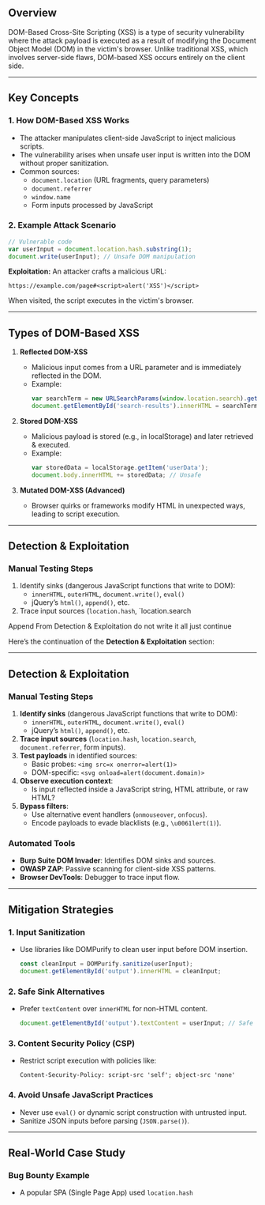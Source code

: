
## **Overview**
DOM-Based Cross-Site Scripting (XSS) is a type of security vulnerability where the attack payload is executed as a result of modifying the Document Object Model (DOM) in the victim's browser. Unlike traditional XSS, which involves server-side flaws, DOM-based XSS occurs entirely on the client side.

---

## **Key Concepts**
### **1. How DOM-Based XSS Works**
- The attacker manipulates client-side JavaScript to inject malicious scripts.
- The vulnerability arises when unsafe user input is written into the DOM without proper sanitization.
- Common sources:
  - `document.location` (URL fragments, query parameters)
  - `document.referrer`
  - `window.name`
  - Form inputs processed by JavaScript

### **2. Example Attack Scenario**
```javascript
// Vulnerable code
var userInput = document.location.hash.substring(1);
document.write(userInput); // Unsafe DOM manipulation
```
**Exploitation:**
An attacker crafts a malicious URL:
```
https://example.com/page#<script>alert('XSS')</script>
```
When visited, the script executes in the victim's browser.

---

## **Types of DOM-Based XSS**
1. **Reflected DOM-XSS**  
   - Malicious input comes from a URL parameter and is immediately reflected in the DOM.
   - Example:  
     ```javascript
     var searchTerm = new URLSearchParams(window.location.search).get('q');
     document.getElementById('search-results').innerHTML = searchTerm; // Unsafe
     ```

2. **Stored DOM-XSS**  
   - Malicious payload is stored (e.g., in localStorage) and later retrieved & executed.
   - Example:  
     ```javascript
     var storedData = localStorage.getItem('userData');
     document.body.innerHTML += storedData; // Unsafe
     ```

3. **Mutated DOM-XSS (Advanced)**  
   - Browser quirks or frameworks modify HTML in unexpected ways, leading to script execution.

---

## **Detection & Exploitation**
### **Manual Testing Steps**
1. Identify sinks (dangerous JavaScript functions that write to DOM):
   - `innerHTML`, `outerHTML`, `document.write()`, `eval()`
   - jQuery’s `html()`, `append()`, etc.
1. Trace input sources (`location.hash`, `location.search

Append From Detection & Exploitation do not write it all just continue

 Here’s the continuation of the **Detection & Exploitation** section:

---

## **Detection & Exploitation**
### **Manual Testing Steps**
1. **Identify sinks** (dangerous JavaScript functions that write to DOM):
   - `innerHTML`, `outerHTML`, `document.write()`, `eval()`
   - jQuery’s `html()`, `append()`, etc.
2. **Trace input sources** (`location.hash`, `location.search`, `document.referrer`, form inputs).
3. **Test payloads** in identified sources:
   - Basic probes: `<img src=x onerror=alert(1)>`
   - DOM-specific: `<svg onload=alert(document.domain)>`
4. **Observe execution context**:
   - Is input reflected inside a JavaScript string, HTML attribute, or raw HTML?
5. **Bypass filters**:
   - Use alternative event handlers (`onmouseover`, `onfocus`).
   - Encode payloads to evade blacklists (e.g., `\u0061lert(1)`).

### **Automated Tools**
- **Burp Suite DOM Invader**: Identifies DOM sinks and sources.
- **OWASP ZAP**: Passive scanning for client-side XSS patterns.
- **Browser DevTools**: Debugger to trace input flow.

---

## **Mitigation Strategies**
### **1. Input Sanitization**
- Use libraries like DOMPurify to clean user input before DOM insertion.
  ```javascript
  const cleanInput = DOMPurify.sanitize(userInput);
  document.getElementById('output').innerHTML = cleanInput;
  ```

### **2. Safe Sink Alternatives**
- Prefer `textContent` over `innerHTML` for non-HTML content.
  ```javascript
  document.getElementById('output').textContent = userInput; // Safe
  ```

### **3. Content Security Policy (CSP)**
- Restrict script execution with policies like:
  ```
  Content-Security-Policy: script-src 'self'; object-src 'none'
  ```

### **4. Avoid Unsafe JavaScript Practices**
- Never use `eval()` or dynamic script construction with untrusted input.
- Sanitize JSON inputs before parsing (`JSON.parse()`).

---

## **Real-World Case Study**
### **Bug Bounty Example**
- A popular SPA (Single Page App) used `location.hash`